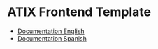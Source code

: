 # ATIX Frontend Template

- [Documentation English](/docs/1-intro-en.md)
- [Documentation Spanish](/docs/1-intro-es.md)
